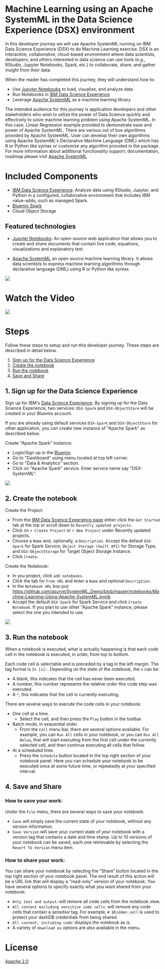 # Machine Learning using an Apache SystemML in the  Data Science Experience (DSX) environment

In this developer journey we will use Apache SystemML running on IBM Data Science Experience (DSX) to do Machine Learning exercise. DSX is an interactive, collaborative, cloud-based environment where data scientists, developers, and others interested in data science can use tools (e.g., RStudio, Jupyter Notebooks, Spark, etc.) to collaborate, share, and gather insight from their data.

When the reader has completed this journey, they will understand how to:

* Use [Jupyter Notebooks](http://jupyter.org/) to load, visualize, and analyze data
* Run Notebooks in [IBM Data Science Experience](https://datascience.ibm.com/)
* Leverage [Apache SystemML](http://systemml.apache.org) as a machine learning library

The intended audience for this journey is application developers and other stakeholders who wish to utilize the power of Data Science quickly and effectively to solve machine learning problem using Apache SystemML. In this case, Linear Regression example provided to demonstrate ease and power of Apache SystemML. There are various out of box algorithms provided by Apache SystemML. User can develop their own algorithms using Apache SystemML's Declarative Machine Language (DML) which has R or Python like syntax or customize any algorithm provided in the package. For more information about additional functionality support, documentation, roadmap please visit [Apache SystemML](http://systemml.apache.org)

# Included Components

* [IBM Data Science Experience](https://www.ibm.com/bs-en/marketplace/data-science-experience): Analyze data using RStudio, Jupyter, and Python in a configured, collaborative environment that includes IBM value-adds, such as managed Spark.
* [Bluemix Spark](https://console.bluemix.net/catalog/services/apache-spark)
* Cloud Object Storage

## Featured technologies

* [Jupyter Notebooks](http://jupyter.org/): An open-source web application that allows you to create and share documents that contain live code, equations, visualizations and explanatory text.

* [Apache SystemML](http://systemml.apache.org) an open source machine learning library. It allows data scientists to express machine learning algorithms through declarative language (DML) using R or Python like syntax.

![](doc/source/images/SystemML_StateOfTheArt.png)

# Watch the Video

[![](http://img.youtube.com/vi/cYUdXFEmxP4/0.jpg)](https://www.youtube.com/watch?v=hJfubEYDiQ8&t=428s)

# Steps

Follow these steps to setup and run this developer journey. These steps are
described in detail below.

1. [Sign up for the Data Science Experience](#1-sign-up-for-the-data-science-experience)
2. [Create the notebook](#2-create-the-notebook)
3. [Run the notebook](#3-run-the-notebook)
4. [Save and Share](#4-save-and-share)

## 1. Sign up for the Data Science Experience

Sign up for IBM's [Data Science Experience](http://datascience.ibm.com/). By signing up for the Data Science Experience, two services: ``DSX-Spark`` and ``DSX-ObjectStore`` will be created in your Bluemix account.

If you are already using default services ``DSX-Spark`` and ``DSX-ObjectStore`` for other application, you can create new instance of "Apache Spark" as described below.

Create "Apache Spark" instance:
* Login/Sign up in the [Bluemix](http://bluemix.net)
* Go to "Dashboard" using menu located at top left corner.
* Go to "Data & Analytics" section.
* Click on "Apache Spark" service. Enter service name say "DSX-SystemML".

![](doc/source/images/create_spark_instance.png)

## 2. Create the notebook

Create the Project:
* From the [IBM Data Science Experience page](https://apsportal.ibm.com/analytics) either click the ``Get Started`` tab at the top or scroll down to ``Recently updated projects``.
* Click on ``+ Create Project`` or ``+ New Project`` under Recently updated projects.
* Choose a ``Name`` and, optionally, a ``Description``. Accept the default ``DSX-Spark`` for Spark Service, ``Object Storage (Swift API)`` for Storage Type, and ``DSX-ObjectStorage`` for Target Object Storage Instance.
* Click ``Create``.

Create the Notebook:
* In you project, click ``add notebooks``.
* Click the tab for ``From URL`` and enter a ``Name`` and optional ``Description``.
* In the ``Notebook URL`` box put: https://github.com/asurve/SystemML_Demo/blob/master/notebooks/Machine-Learning-Using-Apache-SystemML.ipynb
* Accept the default ``DSX-Spark`` for Spark Service and click ``Create Notebook``. If you plan to use other "Apache Spark" instance, please select the one you intended to use.

![](doc/source/images/create_notebook.png)

## 3. Run the notebook

When a notebook is executed, what is actually happening is that each code cell in
the notebook is executed, in order, from top to bottom.

Each code cell is selectable and is preceded by a tag in the left margin. The tag
format is `In [x]:`. Depending on the state of the notebook, the `x` can be:

* A blank, this indicates that the cell has never been executed.
* A number, this number represents the relative order this code step was executed.
* A `*`, this indicates that the cell is currently executing.

There are several ways to execute the code cells in your notebook:

* One cell at a time.
  * Select the cell, and then press the `Play` button in the toolbar.
* Batch mode, in sequential order.
  * From the `Cell` menu bar, there are several options available. For example, you
    can `Run All` cells in your notebook, or you can `Run All Below`, that will
    start executing from the first cell under the currently selected cell, and then
    continue executing all cells that follow.
* At a scheduled time.
  * Press the `Schedule` button located in the top right section of your notebook
    panel. Here you can schedule your notebook to be executed once at some future
    time, or repeatedly at your specified interval.


## 4. Save and Share


### How to save your work:

Under the `File` menu, there are several ways to save your notebook:

* `Save` will simply save the current state of your notebook, without any version
  information.
* `Save Version` will save your current state of your notebook with a version tag
  that contains a date and time stamp. Up to 10 versions of your notebook can be
  saved, each one retrievable by selecting the `Revert To Version` menu item.

### How to share your work:

You can share your notebook by selecting the “Share” button located in the top
right section of your notebook panel. The end result of this action will be a URL
link that will display a “read-only” version of your notebook. You have several
options to specify exactly what you want shared from your notebook:

* `Only text and output`: will remove all code cells from the notebook view.
* `All content excluding sensitive code cells`:  will remove any code cells
  that contain a *sensitive* tag. For example, `# @hidden_cell` is used to protect
  your dashDB credentials from being shared.
* `All content, including code`: displays the notebook as is.
* A variety of `download as` options are also available in the menu.



# License

[Apache 2.0](LICENSE)
